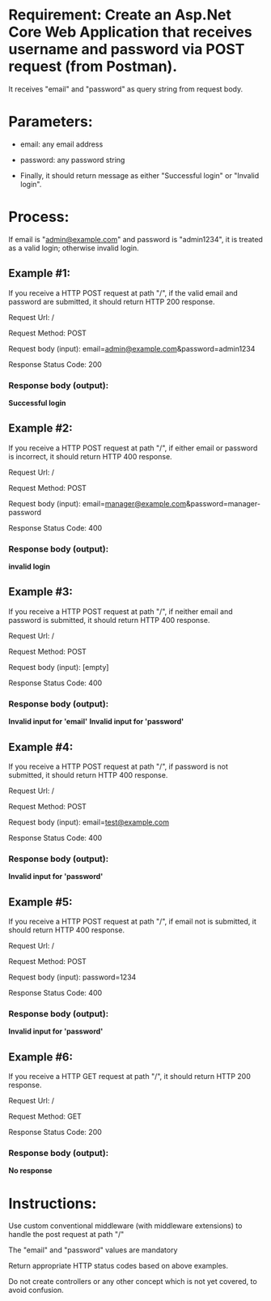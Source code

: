 # Requirement: Create an Asp.Net Core Web Application that receives username and password via POST request (from Postman).

It receives "email" and "password" as query string from request body.



# Parameters:

* email: any email address

* password: any password string

* Finally, it should return message as either "Successful login" or "Invalid login".



# Process:

If email is "admin@example.com" and password is "admin1234", it is treated as a valid login; otherwise invalid login.



## Example #1:

If you receive a HTTP POST request at path "/", if the valid email and password are submitted, it should return HTTP 200 response.

Request Url: /

Request Method: POST

Request body (input): email=admin@example.com&password=admin1234

Response Status Code: 200

### Response body (output):

**Successful login**




## Example #2:

If you receive a HTTP POST request at path "/", if either email or password is incorrect, it should return HTTP 400 response.

Request Url: /

Request Method: POST

Request body (input): email=manager@example.com&password=manager-password

Response Status Code: 400

### Response body (output):

**invalid login**



## Example #3:

If you receive a HTTP POST request at path "/", if neither email and password is submitted, it should return HTTP 400 response.

Request Url: /

Request Method: POST

Request body (input): [empty]

Response Status Code: 400

### Response body (output):

**Invalid input for 'email'**
**Invalid input for 'password'**



## Example #4:

If you receive a HTTP POST request at path "/", if password is not submitted, it should return HTTP 400 response.

Request Url: /

Request Method: POST

Request body (input): email=test@example.com

Response Status Code: 400

### Response body (output):

**Invalid input for 'password'**



## Example #5:

If you receive a HTTP POST request at path "/", if email not is submitted, it should return HTTP 400 response.

Request Url: /

Request Method: POST

Request body (input): password=1234

Response Status Code: 400

### Response body (output):

**Invalid input for 'password'**



## Example #6:

If you receive a HTTP GET request at path "/", it should return HTTP 200 response.

Request Url: /

Request Method: GET

Response Status Code: 200

### Response body (output):

**No response**





# Instructions:

Use custom conventional middleware (with middleware extensions) to handle the post request at path "/"

The "email" and "password" values are mandatory

Return appropriate HTTP status codes based on above examples.

Do not create controllers or any other concept which is not yet covered, to avoid confusion.
